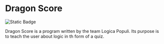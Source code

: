 # Dragon Score
![Static Badge](https://img.shields.io/badge/Verson-1.3.4.0--alpha-%23FF00BF)

Dragon Score is a program written by the team Logica Populi.
Its purpose is to teach the user about logic in th form of a quiz.